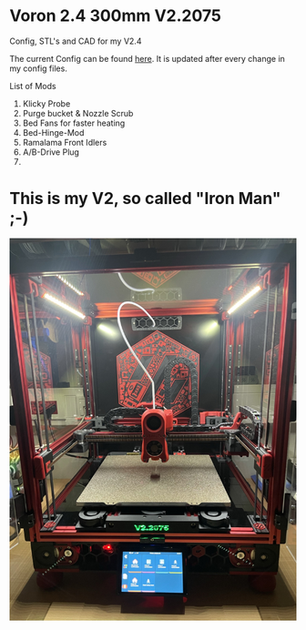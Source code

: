 # Voron 2.4 300mm V2.2075

Config, STL's and CAD for my V2.4

The current Config can be found [here](https://github.com/Eifel-Joe/V2.2075). It is updated after every change in my config files.

List of Mods
1. Klicky Probe
2. Purge bucket & Nozzle Scrub
3. Bed Fans for faster heating
4. Bed-Hinge-Mod
5. Ramalama Front Idlers
6. A/B-Drive Plug
7. 

 # This is my V2, so called "Iron Man" ;-)
 
 ![My V2](https://github.com/Eifel-Joe/Voron-2.4-300mm/blob/master/Images/V22075.jpg?raw=true)